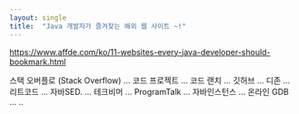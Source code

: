 ```yaml
---
layout: single
title:  "Java 개발자가 즐겨찾는 해외 웹 사이트 ~!"
---
```


https://www.affde.com/ko/11-websites-every-java-developer-should-bookmark.html

스택 오버플로 (Stack Overflow) …
코드 프로젝트 ...
코드 랜치 ...
깃허브 ...
디존 ...
리트코드 ...
자바SED. ...
테크비머 …
ProgramTalk …
자바인스턴스 …
온라인 GDB …
..

